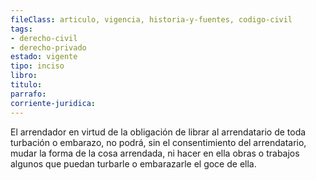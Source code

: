```yaml
---
fileClass: articulo, vigencia, historia-y-fuentes, codigo-civil
tags:
- derecho-civil
- derecho-privado
estado: vigente
tipo: inciso
libro:
titulo:
parrafo:
corriente-juridica:
---
```

El arrendador en virtud de la obligación de librar al arrendatario de toda turbación o embarazo, no podrá, sin el consentimiento del arrendatario, mudar la forma de la cosa arrendada, ni hacer en ella obras o trabajos algunos que puedan turbarle o embarazarle el goce de ella.
